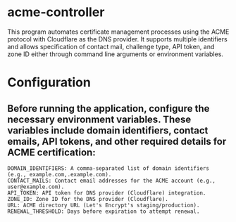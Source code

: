 # acme-controller

This program automates certificate management processes using the ACME protocol with Cloudflare as the DNS provider. It supports multiple identifiers and allows specification of contact mail, challenge type, API token, and zone ID either through command line arguments or environment variables.


# Configuration
## Before running the application, configure the necessary environment variables. These variables include domain identifiers, contact emails, API tokens, and other required details for ACME certification:

``` 
DOMAIN_IDENTIFIERS: A comma-separated list of domain identifiers (e.g., example.com,.example.com).
CONTACT_MAILS: Contact email addresses for the ACME account (e.g., user@example.com).
API_TOKEN: API token for DNS provider (Cloudflare) integration.
ZONE_ID: Zone ID for the DNS provider (Cloudflare).
URL: ACME directory URL (Let's Encrypt's staging/production).
RENEWAL_THRESHOLD: Days before expiration to attempt renewal.
```